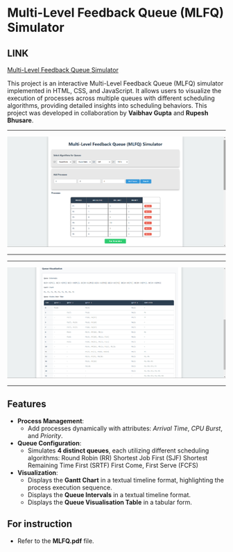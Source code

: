 # Multi-Level Feedback Queue (MLFQ) Simulator

## LINK

<a href="https://vaibhavgupta856.github.io/Multi-Level-Feedback-Queue-Simulator/" target="_blank" rel="noopener noreferrer">Multi-Level Feedback Queue Simulator</a>


This project is an interactive Multi-Level Feedback Queue (MLFQ) simulator implemented in HTML, CSS, and JavaScript. It allows users to visualize the execution of processes across multiple queues with different scheduling algorithms, providing detailed insights into scheduling behaviors. This project was developed in collaboration by **Vaibhav Gupta** and **Rupesh Bhusare**.

---
![MLFQ Simulator Screenshot](image1.png)

---

---
![MLFQ Simulator Screenshot](image2.png)

---
## Features

- **Process Management**:
  - Add processes dynamically with attributes: *Arrival Time*, *CPU Burst*, and *Priority*.
- **Queue Configuration**:
  - Simulates **4 distinct queues**, each utilizing different scheduling algorithms:
    Round Robin (RR)
    Shortest Job First (SJF)
    Shortest Remaining Time First (SRTF)
    First Come, First Serve (FCFS)
- **Visualization**:
  - Displays the **Gantt Chart** in a textual timeline format, highlighting the process execution sequence.
  - Displays the **Queue Intervals**  in a textual timeline format.
  - Displays the **Queue Visualisation Table**  in a tabular form.

## For instruction
  - Refer to the **MLFQ.pdf** file.
